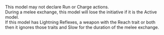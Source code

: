 This model may not declare Run or Charge actions.  
During a melee exchange, this model will lose the initiative if it is the Active model.  
If this model has Lightning Reflexes, a weapon with the Reach trait or both then it ignores those traits and Slow for the duration of the melee exchange.
